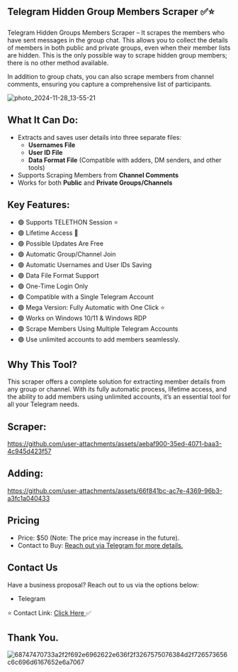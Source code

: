 
## Telegram Hidden Group Members Scraper ✅⭐

Telegram Hidden Groups Members Scraper – It scrapes the members who have sent messages in the group chat. This allows you to collect the details of members in both public and private groups, even when their member lists are hidden. This is the only possible way to scrape hidden group members; there is no other method available.

In addition to group chats, you can also scrape members from channel comments, ensuring you capture a comprehensive list of participants.

![photo_2024-11-28_13-55-21](https://github.com/user-attachments/assets/34834084-a3f5-485d-bc35-c392ba8e8b7a)




## What It Can Do:

- Extracts and saves user details into three separate files:
  - **Usernames File**
  - **User ID File**
  - **Data Format File** (Compatible with adders, DM senders, and other tools)
- Supports Scraping Members from **Channel Comments**
- Works for both **Public** and **Private Groups/Channels**


## Key Features:

- 🟢 Supports TELETHON Session ⭐
- 🟢 Lifetime Access 💯
- 🟢 Possible Updates Are Free
- 🟢 Automatic Group/Channel Join
- 🟢 Automatic Usernames and User IDs Saving
- 🟢 Data File Format Support
- 🟢 One-Time Login Only
- 🟢 Compatible with a Single Telegram Account
- 🟢 Mega Version: Fully Automatic with One Click ⭐
- 🟢 Works on Windows 10/11 & Windows RDP
- 🟢 Scrape Members Using Multiple Telegram Accounts
- 🟢 Use unlimited accounts to add members seamlessly.


## Why This Tool?

This scraper offers a complete solution for extracting member details from any group or channel. With its fully automatic process, lifetime access, and the ability to add members using unlimited accounts, it’s an essential tool for all your Telegram needs.


## Scraper:



https://github.com/user-attachments/assets/aebaf900-35ed-4071-baa3-4c945d423f57



## Adding:


https://github.com/user-attachments/assets/66f841bc-ac7e-4369-96b3-a3fc1a040433



## Pricing

- Price: $50 (Note: The price may increase in the future).
- Contact to Buy: [Reach out via Telegram for more details. ](https://t.me/Githubsupport01)

## Contact Us

Have a business proposal? Reach out to us via the options below:

  - Telegram

⭐ Contact Link: [Click Here ](https://t.me/Githubsupport01) ✅

 
## Thank You.
![68747470733a2f2f692e6962622e636f2f3267575076384d2f726573656c6c696d6167652e6a7067](https://github.com/user-attachments/assets/88e992c6-c5fa-4f3a-8bef-f1c0e2ead76d)

